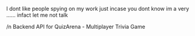 I dont like people spying on my work 
just incase you dont know im a very ......
infact let me not talk 

/n
Backend API for QuizArena - Multiplayer Trivia Game